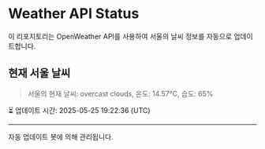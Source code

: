 
# Weather API Status

이 리포지토리는 OpenWeather API를 사용하여 서울의 날씨 정보를 자동으로 업데이트합니다.

## 현재 서울 날씨
> 서울의 현재 날씨: overcast clouds, 온도: 14.57°C, 습도: 65%

⏳ 업데이트 시간: 2025-05-25 19:22:36 (UTC)

---
자동 업데이트 봇에 의해 관리됩니다.
